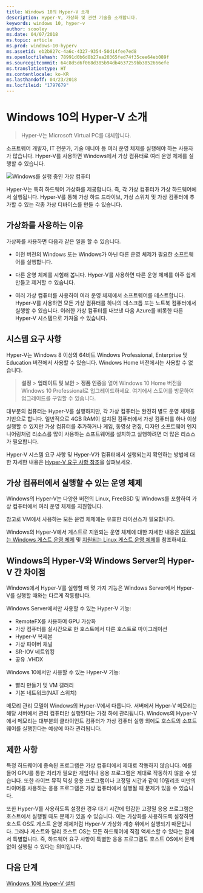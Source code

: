 ```yaml
---
title: Windows 10의 Hyper-V 소개
description: Hyper-V, 가상화 및 관련 기술을 소개합니다.
keywords: windows 10, hyper-v
author: scooley
ms.date: 04/07/2018
ms.topic: article
ms.prod: windows-10-hyperv
ms.assetid: eb2b827c-4a6c-4327-9354-50d14fee7ed8
ms.openlocfilehash: 78991d0b6d8b27ea20365fed74f35cee64eb089f
ms.sourcegitcommit: 64c8d5d6f068d385b94db4637259bb3852666efe
ms.translationtype: HT
ms.contentlocale: ko-KR
ms.lasthandoff: 04/23/2018
ms.locfileid: "1797679"
---
```

# <a name="introduction-to-hyper-v-on-windows-10"></a>Windows 10의 Hyper-V 소개

> Hyper-V는 Microsoft Virtual PC를 대체합니다.

소프트웨어 개발자, IT 전문가, 기술 매니아 등 여러 운영 체제를 실행해야 하는 사용자가 많습니다. Hyper-V를 사용하면 Windows에서 가상 컴퓨터로 여러 운영 체제를 실행할 수 있습니다.

![Windows를 실행 중인 가상 컴퓨터](media/HyperVNesting.png)

Hyper-V는 특히 하드웨어 가상화를 제공합니다.  즉, 각 가상 컴퓨터가 가상 하드웨어에서 실행됩니다.  Hyper-V를 통해 가상 하드 드라이브, 가상 스위치 및 가상 컴퓨터에 추가할 수 있는 각종 가상 디바이스를 만들 수 있습니다.

## <a name="reasons-to-use-virtualization"></a>가상화를 사용하는 이유

가상화를 사용하면 다음과 같은 일을 할 수 있습니다.

* 이전 버전의 Windows 또는 Windows가 아닌 다른 운영 체제가 필요한 소프트웨어를 실행합니다.

* 다른 운영 체제를 시험해 봅니다. Hyper-V를 사용하면 다른 운영 체제를 아주 쉽게 만들고 제거할 수 있습니다.

* 여러 가상 컴퓨터를 사용하여 여러 운영 체제에서 소프트웨어를 테스트합니다. Hyper-V를 사용하면 모든 가상 컴퓨터를 하나의 데스크톱 또는 노트북 컴퓨터에서 실행할 수 있습니다. 이러한 가상 컴퓨터를 내보낸 다음 Azure를 비롯한 다른 Hyper-V 시스템으로 가져올 수 있습니다.

## <a name="system-requirements"></a>시스템 요구 사항

Hyper-V는 Windows 8 이상의 64비트 Windows Professional, Enterprise 및 Education 버전에서 사용할 수 있습니다.  Windows Home 버전에서는 사용할 수 없습니다.

> **설정** > **업데이트 및 보안** > **정품 인증**을 열어 Windows 10 Home 버전을 Windows 10 Professional로 업그레이드하세요. 여기에서 스토어를 방문하여 업그레이드를 구입할 수 있습니다.

대부분의 컴퓨터는 Hyper-V를 실행하지만, 각 가상 컴퓨터는 완전히 별도 운영 체제를 기반으로 합니다.  일반적으로 4GB RAM이 설치된 컴퓨터에서 가상 컴퓨터를 하나 이상 실행할 수 있지만 가상 컴퓨터를 추가하거나 게임, 동영상 편집, 디자인 소프트웨어 엔지니어링처럼 리소스를 많이 사용하는 소프트웨어를 설치하고 실행하려면 더 많은 리소스가 필요합니다.

Hyper-V 시스템 요구 사항 및 Hyper-V가 컴퓨터에서 실행되는지 확인하는 방법에 대한 자세한 내용은 [Hyper-V 요구 사항 참조](..\reference\hyper-v-requirements.md)을 살펴보세요.

## <a name="operating-systems-you-can-run-in-a-virtual-machine"></a>가상 컴퓨터에서 실행할 수 있는 운영 체제

Windows의 Hyper-V는 다양한 버전의 Linux, FreeBSD 및 Windows를 포함하여 가상 컴퓨터에서 여러 운영 체제를 지원합니다.

참고로 VM에서 사용하는 모든 운영 체제에는 유효한 라이선스가 필요합니다.

Windows의 Hyper-V에서 게스트로 지원되는 운영 체제에 대한 자세한 내용은 [지원되는 Windows 게스트 운영 체제](supported-guest-os.md) 및 [지원되는 Linux 게스트 운영 체제](https://technet.microsoft.com/library/dn531030.aspx)를 참조하세요.

## <a name="differences-between-hyper-v-on-windows-and-hyper-v-on-windows-server"></a>Windows의 Hyper-V와 Windows Server의 Hyper-V 간 차이점

Windows에서 Hyper-V를 실행할 때 몇 가지 기능은 Windows Server에서 Hyper-V를 실행할 때와는 다르게 작동합니다.

Windows Server에서만 사용할 수 있는 Hyper-V 기능:

* RemoteFX를 사용하여 GPU 가상화
* 가상 컴퓨터를 실시간으로 한 호스트에서 다른 호스트로 마이그레이션
* Hyper-V 복제본
* 가상 파이버 채널
* SR-IOV 네트워킹
* 공유 .VHDX

Windows 10에서만 사용할 수 있는 Hyper-V 기능:

* 빨리 만들기 및 VM 갤러리
* 기본 네트워크(NAT 스위치)

메모리 관리 모델이 Windows의 Hyper-V에서 다릅니다. 서버에서 Hyper-V 메모리는 해당 서버에서 관리 컴퓨터만 실행된다는 가정 하에 관리됩니다. Windows의 Hyper-V에서 메모리는 대부분의 클라이언트 컴퓨터가 가상 컴퓨터 실행 외에도 호스트의 소프트웨어를 실행한다는 예상에 따라 관리됩니다.

## <a name="limitations"></a>제한 사항

특정 하드웨어에 종속된 프로그램은 가상 컴퓨터에서 제대로 작동하지 않습니다. 예를 들어 GPU를 통한 처리가 필요한 게임이나 응용 프로그램은 제대로 작동하지 않을 수 있습니다. 또한 라이브 뮤직 믹싱 응용 프로그램이나 고정밀 시간과 같이 10밀리초 미만의 타이머를 사용하는 응용 프로그램은 가상 컴퓨터에서 실행될 때 문제가 있을 수 있습니다.

또한 Hyper-V를 사용하도록 설정한 경우 대기 시간에 민감한 고정밀 응용 프로그램은 호스트에서 실행될 때도 문제가 있을 수 있습니다.  이는 가상화를 사용하도록 설정하면 호스트 OS도 게스트 운영 체제처럼 Hyper-V 가상화 계층 위에서 실행되기 때문입니다. 그러나 게스트와 달리 호스트 OS는 모든 하드웨어에 직접 액세스할 수 있다는 점에서 특별합니다. 즉, 하드웨어 요구 사항이 특별한 응용 프로그램도 호스트 OS에서 문제 없이 실행될 수 있다는 의미입니다.

## <a name="next-step"></a>다음 단계

[Windows 10에 Hyper-V 설치](..\quick-start\enable-hyper-v.md)
